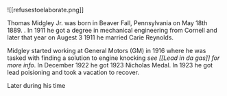 ![[refusestoelaborate.png]]

Thomas Midgley Jr. was born in Beaver Fall, Pennsylvania on May 18th 1889. . In 1911 he got a degree in mechanical engineering from Cornell and later that year on Augest 3 1911 he married Carie Reynolds.

Midgley started working at General Motors (GM) in 1916 where he was tasked with finding a solution to engine knocking *see [[Lead in da gas]] for more info*. In December 1922 he got 1923 Nicholas Medal. In 1923 he got lead poisioning and took a vacation to recover.

Later during his time 